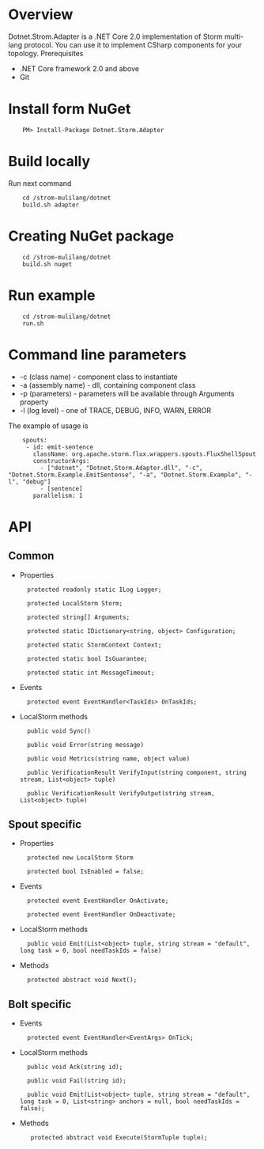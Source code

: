 Overview
========
Dotnet.Strom.Adapter is a .NET Core 2.0 implementation of Storm multi-lang protocol. You can use it to implement CSharp components for your topology. 
Prerequisites
 
* .NET Core framework 2.0 and above
* Git

Install form NuGet
========
		PM> Install-Package Dotnet.Storm.Adapter

Build locally
========
Run next command

		cd /strom-mulilang/dotnet
		build.sh adapter

Creating NuGet package
========

		cd /strom-mulilang/dotnet
		build.sh nuget

Run example
========

		cd /strom-mulilang/dotnet
		run.sh

Command line parameters
========

* -c (class name) - component class to instantiate
* -a (assembly name) - dll, containing component class
* -p (parameters) - parameters will be available through Arguments property
* -l (log level) - one of TRACE, DEBUG, INFO, WARN, ERROR

The example of usage is 

		spouts:
		 - id: emit-sentence
		   className: org.apache.storm.flux.wrappers.spouts.FluxShellSpout
		   constructorArgs:
		     - ["dotnet", "Dotnet.Storm.Adapter.dll", "-c", "Dotnet.Storm.Example.EmitSentense", "-a", "Dotnet.Storm.Example", "-l", "debug"]
		     - [sentence]
		   parallelism: 1

API
========

## Common

- Properties

        protected readonly static ILog Logger;

        protected LocalStorm Storm;

        protected string[] Arguments;

        protected static IDictionary<string, object> Configuration;

        protected static StormContext Context;

        protected static bool IsGuarantee;

        protected static int MessageTimeout;
        
- Events

        protected event EventHandler<TaskIds> OnTaskIds;

- LocalStorm methods

        public void Sync()

        public void Error(string message)

        public void Metrics(string name, object value)

        public VerificationResult VerifyInput(string component, string stream, List<object> tuple)

        public VerificationResult VerifyOutput(string stream, List<object> tuple)
            
## Spout specific
- Properties

        protected new LocalStorm Storm

        protected bool IsEnabled = false;

- Events

        protected event EventHandler OnActivate;

        protected event EventHandler OnDeactivate;

- LocalStorm methods

        public void Emit(List<object> tuple, string stream = "default", long task = 0, bool needTaskIds = false)

- Methods

        protected abstract void Next();

## Bolt specific
- Events

        protected event EventHandler<EventArgs> OnTick;

- LocalStorm methods

        public void Ack(string id);

        public void Fail(string id);

        public void Emit(List<object> tuple, string stream = "default", long task = 0, List<string> anchors = null, bool needTaskIds = false);

- Methods

         protected abstract void Execute(StormTuple tuple);